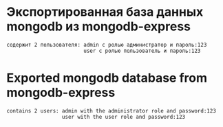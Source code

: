 # Экспортированная база данных mongodb из mongodb-express

    содержит 2 пользователя: admin с ролью администратор и пароль:123
                             user с ролью пользователь и пароль:123

# Exported mongodb database from mongodb-express

    contains 2 users: admin with the administrator role and password:123
                      user with the user role and password:123
